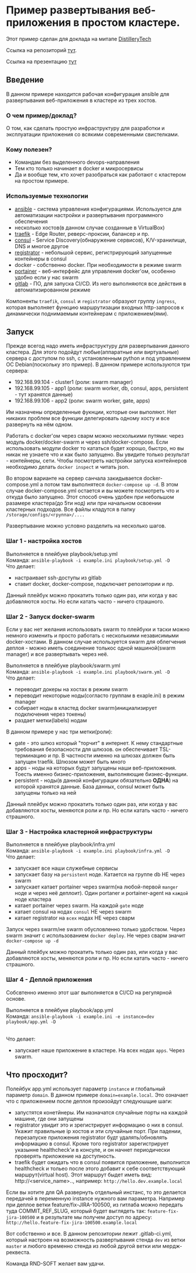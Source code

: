 # Пример развертывания веб-приложения в простом кластере.

Этот пример сделан для доклада на митапе [DistilleryTech](https://www.facebook.com/DistilleryRussia/posts/3200475796663282)

Ссылка на репозиторий [тут](https://github.com/RND-SOFT/swarm-example).

Ссылка на презентацию [тут](https://docs.google.com/presentation/d/1tXcIYyGL_9YnOSJCBA_Q51zVNvXJ2zMwMfOYB2T1zUk/edit?usp=sharing) 

## Введение

В данном примере находится рабочая конфигурация ansible для развертывания веб-приложения в кластере из трех хостов. 

### О чем пример/доклад?

О том, как сделать простую инфраструктуру для разработки и эксплуатации приложения со всякими современными свистелками. 

### Кому полезен?

* Командам без выделенного devops-направления
* Тем кто только начинает в docker и микросервисы
* Да и вообще тем, кто хочет разобраться как работают с кластером на простом примере.

### Используемые технологии

* [ansible](https://ru.wikipedia.org/wiki/Ansible) - система управления конфигурациями. Используется для автоматизации настройки и развертывания программного обеспечения
* несколько хостов(в данном случае созданные в VirtualBox)
* [traefik](https://docs.traefik.io/) - Edge Router, реверс-проксии, балансер и пр.
* [consul](https://www.consul.io/) - Service Discovery(обнаружение сервисов), K/V-хранилище, DNS и многое другое
* [registrator](https://github.com/gliderlabs/registrator) - небольшой сервис, регистрирующий запущенные контейнеры в consul
* docker - собственно docker. При необходимости в режиме swarm
* [portainer](https://www.portainer.io/) - веб-интерфейс для управления docker'ом, особенно удобно если у нас swarm
* [gitlab](https://about.gitlab.com/) - ПО, для запуска CI/CD. Из него выполняются все действия в автоматизированном режиме
  

Компоненты `traefik`, `consul` и `registrator` образуют группу `ingress`, которая выполняет функцию маршрутизации входных http-запросов к динамически поднимаемым контейнерам с приложением(ями).

## Запуск

Прежде всегод надо иметь инфраструктуру для развертывания данного кластера. Для этого подойдут любые(аппаратные или виртуальные) сервера с доступом по ssh, с установленным python и под управлением ОС Debian(поскольку это пример). В данном примере используются три сервера:
* 192.168.99.104 - cluster1 (роли: swarm manager)
* 192.168.99.105 - app1 (роли: swarm worker, db, consul, apps, persistent - тут хранятся данные)
* 192.168.99.106 - app2 (роли: swarm worker, gate, apps)

Им назначены определенные фукнции, которые они выполяют. Нет никаких проблем все функции делегировать одному хосту и все развернуть на нём одном.

Работать с docker'ом через сварм можно несколькими путями: через модуль docker/docker-swarm и через ssh/docker-compose. Если использовать модули docker то кататься будет хорошо, быстро, но вы никак не узнаете что и как было запущено. Вы увидите только результат - контейнеры, сети. Чтобы посмотреть настройки запуска контейнеров необходимо делать `docker inspect` и читать json. 

Во втором варианте на сервер санчала закидывается docker-compose.yml а потом там выполнятеся `docker-compose up -d`. В этом случае docker-compose.yml остается и вы можете посмотреть что и откуда было запущено. Этот способ очень удобен при небольшом разамере кластера(до 5ти нод) или при начальном освоении кластерных подходов. Все файлы кладутся в папку `/storage/configs/<группа>/....`


Развертывание можно условно разделить на несколько шагов.

### Шаг 1 - настройка хостов

Выполняется в плейбуке playbook/setup.yml
<br>Команда: `ansible-playbook -i example.ini playbook/setup.yml -D`
<br>Что делает:
* настраивает ssh-доступы из gitlab
* ставит docker, docker-compose, подключает репозитории и пр.

Данный плейбук можно прокатить только один раз, или когда у вас добавляются хосты. Но если катать часто - ничего страшного.

### Шаг 2 - Запуск docker-swarm

Если у вас нет желания использовать swarm то плейбуки и таски можно немного изменить и просто работать с несколькими независимыми docker-хостами. В данном случае используется swarm для облегчения деплоя - можно иметь соединение толькос одной машиной(swarm manager) и все развертывать через неё.

Выполняется в плейбуке playbook/swarm.yml
<br>Команда: `ansible-playbook -i example.ini playbook/swarm.yml -D`
<br>Что делает:
* переводит докеры на хостах в режим swarm
* переводит некоторые ноды(согласто группам в exaple.ini) в режим manager
* собирает ноды в кластед docker swarm(инициализирует подключения через токены)
* раздает метки(labels) нодам

В данном примере у нас три метки(роли):
* gate - это шлюз который "торчит" в интернет. К нему стандартные требования безопасности для шлюзов. он обеспечивает TSL-терминацию и пр. В частности именно на шлюзах должен быть запущен traefik. Шлюзом может быть много
* apps - ноды на которых будут запущены наши веб-приложения. Тоесть именно бизнес-приложения, выполняющие бизнес-функции. 
* persistent - ноды(в данной конфигурации обязательно **ОДНА**) на которой хранятся данные. База данных, consul может быть запущены только на ней

Данный плейбук можно прокатить только один раз, или когда у вас добавляются хосты, меняются роли и пр. Но если катать часто - ничего страшного.

### Шаг 3 - Настройка кластерной инфраструктуры

Выполняется в плейбуке playbook/infra.yml
<br>Команда: `ansible-playbook -i example.ini playbook/infra.yml -D`
<br>Что делает:
* запускает все наши служебные сервисы
* запускает базу на `persistent` ноде. Катается на группе db НЕ через swarm
* запускает катает portainer через swarm(на любой-первой `manger` ноде и через неё деплоит). Один portaner и portainer-agent на `каждой` ноде кластера
* катает portainer через swarm. На каждой `gate` ноде
* катает consul на нодах `consul` НЕ через swarm
* катает registrator на `всех` нодах НЕ через сварм

Запуск через swarm/не swarm обусловленно только удобством. Через swarm значит с использованием `docker deploy`. Не через сварм значит `docker-compose up -d`

Данный плейбук можно прокатить только один раз, или когда у вас добавляются хосты, меняются роли и пр. Но если катать часто - ничего страшного.

### Шаг 4 - Деплой приложения

Собсвтенно именно этот шаг выполняется в CI/CD на регулярной основе. 

Выполняется в плейбуке playbook/app.yml
<br>Команда: `ansible-playbook -i example.ini -e instance=dev playbook/app.yml -D`

<br>Что делает:
* запускает наше приложение в кластере. На всех нодах `apps`. Через swarm.


## Что просходит?

Полейбук app.yml использует параметр `instance` и глобальный параметр `domain`. В данном примере `domain=example.local`. Это означает что с приложением после деплоя произойдут следуюшщие шаги:
* запустятся конетйнеры. Им назначатся случайные порты на каждой машине, где они запущены
* registrator увидит это и зрегистрирует информацию о них в consul. Укажит правильные ip хостов и эти случайные порт. При падении, перезапуске приложения registrator будт удалять/обновлять информацию в consul. Кроме того registrator зарегистрирует указынне healthcheck'и в консуле, и он начнет периодически проверять приложение на доступность.
* traefik будет ожидать что в consul появится приложение, выполнится healthcheck и тольео после этого добавит к себе соответствующий маршрут(virtual host). Этот маршрут быдет иметь вид: http://<service_name>.<instance>.<domain>, например: `http://hello.dev.example.local`

Если вы хотите для QA развернуть отдельный инстанс, то это делается передачей в переменную instance нужного вам параметра. Например при деплое ветки feature/fix-JIRA-100500, из гитлаба можно передать туда COMMIT_REF_SLUG, который будет выглядеть так: `feature-fix-jira-100500` и в результате мы получем доступ по адресу: `http://hello.feature-fix-jira-100500.example.local`


Вот собственно и все. В данном репозитории лежит .gitlab-ci.yml, который настроен на возможность развертывания стенда `dev` из ветки `master` и любого временно стенда из любой другой ветки или мердж-реквеста.

Команда RND-SOFT желает вам удачи.